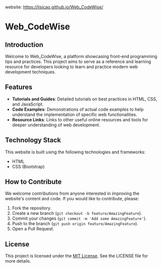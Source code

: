 website: https://lisicao.github.io/Web_CodeWise/

# Web_CodeWise

## Introduction

Welcome to Web_CodeWise, a platform showcasing front-end programming tips and practices. This project aims to serve as a reference and learning resource for developers looking to learn and practice modern web development techniques.

## Features

- **Tutorials and Guides**: Detailed tutorials on best practices in HTML, CSS, and JavaScript.
- **Code Examples**: Demonstrations of actual code examples to help understand the implementation of specific web functionalities.
- **Resource Links**: Links to other useful online resources and tools for deeper understanding of web development.

## Technology Stack

This website is built using the following technologies and frameworks:
- HTML
- CSS (Bootstrap)

## How to Contribute

We welcome contributions from anyone interested in improving the website's content and code. If you would like to contribute, please:
1. Fork the repository.
2. Create a new branch (`git checkout -b feature/AmazingFeature`).
3. Commit your changes (`git commit -m 'Add some AmazingFeature'`).
4. Push to the branch (`git push origin feature/AmazingFeature`).
5. Open a Pull Request.

## License

This project is licensed under the [MIT License](LICENSE). See the LICENSE file for more details.
